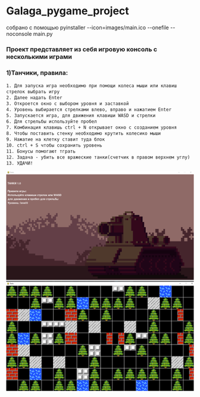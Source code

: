 # Galaga_pygame_project

собрано с помощью pyinstaller --icon=images/main.ico --onefile --noconsole main.py


### Проект представляет из себя игровую консоль с несколькими играми

### 1)Танчики, правила:
~~~~
1. Для запуска игра необходимо при помощи колеса мыши или клавиш стрелок выбрать игру
2. Далее надать Enter
3. Откроется окно с выбором уровня и заставкой
4. Уровень выбирается стрелками влево, вправо и нажатием Enter
5. Запускается игра, для движения клавиши WASD и стрелки
6. Для стрельбы используйте пробел
7. Комбинация клавишь ctrl + N открывает окно с созданием уровня
8. Чтобы поставить стенку необходимо крутить колесико мыши
9. Нажатие на клетку ставит туда блок
10. ctrl + S чтобы сохранить уровень
11. Бонусы помогают тграть
12. Задача - убить все вражеские танки(счетчик в правом верхнем углу)
13. УДАЧИ!
~~~~
![images/img.png](images/img.png)
![img.png](images/img1.png)
